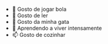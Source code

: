 - 👋 Gosto de jogar bola
- 👀  Gosto de ler
- 🌱 Gosto da minha gata
- 💞️ Aprendendo a viver intensamente
- 📫 Gosto de cozinhar

<!---
juliaviante/juliaviante is a ✨ special ✨ repository because its `README.md` (this file) appears on your GitHub profile.
You can click the Preview link to take a look at your changes.
--->
